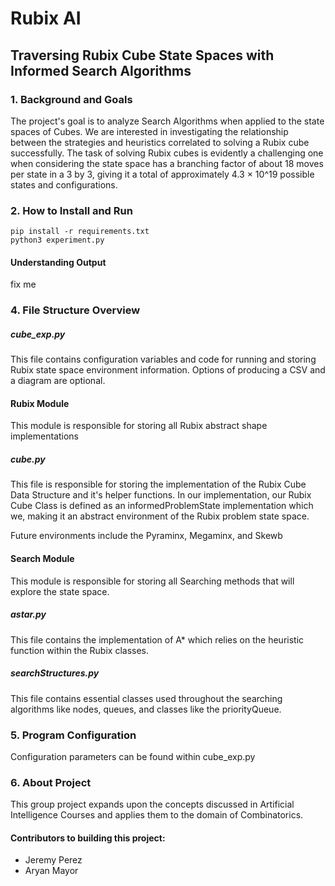 # Rubix AI
## Traversing Rubix Cube State Spaces with Informed Search Algorithms 

### 1. Background and Goals
The project's goal is to analyze Search Algorithms when applied to the state spaces of Cubes. We are interested in investigating the relationship between the strategies and heuristics correlated to solving a Rubix cube successfully. The task of solving Rubix cubes is evidently a challenging one when considering the state space has a branching factor of about 18 moves per state in a 3 by 3, giving it a total of approximately 4.3 × 10^19 possible states and configurations.

### 2. How to Install and Run

    pip install -r requirements.txt 
    python3 experiment.py

#### Understanding Output
fix me

### 4. File Structure Overview

##### cube_exp.py
This file contains configuration variables and code for running and storing Rubix state space environment information. Options of producing a CSV and a diagram are optional.

#### Rubix Module
This module is responsible for storing all Rubix abstract shape implementations

##### cube.py
This file is responsible for storing the implementation of the Rubix Cube Data Structure and it's helper functions. In our implementation, our Rubix Cube Class is defined as an informedProblemState implementation which we, making it an abstract environment of the Rubix problem state space.  

Future environments include the Pyraminx, Megaminx, and Skewb

#### Search Module
This module is responsible for storing all Searching methods that will explore the state space.

##### astar.py
This file contains the implementation of A* which relies on the heuristic function within the Rubix classes.

##### searchStructures.py
This file contains essential classes used throughout the searching algorithms like nodes, queues, and classes like the priorityQueue.

### 5. Program Configuration
Configuration parameters can be found within cube_exp.py

### 6. About Project
This group project expands upon the concepts discussed in Artificial Intelligence Courses and applies them to the domain of Combinatorics.

#### Contributors to building this project:
- Jeremy Perez
- Aryan Mayor 
